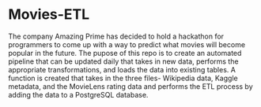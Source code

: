# Movies-ETL
The company Amazing Prime has decided to hold a hackathon for programmers to come up with a way to predict what movies will become popular in the future. The pupose of this repo is to create an automated pipeline that can be updated daily that takes in new data, performs the appropriate transformations, and loads the data into existing tables. A function is created that takes in the three files- Wikipedia data, Kaggle metadata, and the MovieLens rating data and performs the ETL process by adding the data to a PostgreSQL database.
